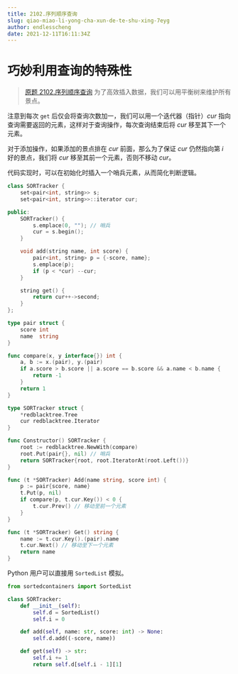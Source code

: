 ```yaml
---
title: 2102.序列顺序查询
slug: qiao-miao-li-yong-cha-xun-de-te-shu-xing-7eyg
author: endlesscheng
date: 2021-12-11T16:11:34Z
---
```

# 巧妙利用查询的特殊性
 
> [原题 2102.序列顺序查询](https://leetcode.cn/problems/sequentially-ordinal-rank-tracker)
为了高效插入数据，我们可以用平衡树来维护所有景点。

注意到每次 `get` 后仅会将查询次数加一，我们可以用一个迭代器（指针）$\textit{cur}$ 指向查询需要返回的元素，这样对于查询操作，每次查询结束后将 $\textit{cur}$ 移至其下一个元素。

对于添加操作，如果添加的景点排在 $\textit{cur}$ 前面，那么为了保证 $\textit{cur}$ 仍然指向第 $i$ 好的景点，我们将 $\textit{cur}$ 移至其前一个元素，否则不移动 $\textit{cur}$。

代码实现时，可以在初始化时插入一个哨兵元素，从而简化判断逻辑。

```C++ [sol1-C++]
class SORTracker {
    set<pair<int, string>> s;
    set<pair<int, string>>::iterator cur;

public:
    SORTracker() {
        s.emplace(0, ""); // 哨兵
        cur = s.begin();
    }

    void add(string name, int score) {
        pair<int, string> p = {-score, name};
        s.emplace(p);
        if (p < *cur) --cur;
    }

    string get() {
        return cur++->second;
    }
};
```

```go [sol1-Go]
type pair struct {
	score int
	name  string
}

func compare(x, y interface{}) int {
	a, b := x.(pair), y.(pair)
	if a.score > b.score || a.score == b.score && a.name < b.name {
		return -1
	}
	return 1
}

type SORTracker struct {
	*redblacktree.Tree
	cur redblacktree.Iterator
}

func Constructor() SORTracker {
	root := redblacktree.NewWith(compare)
	root.Put(pair{}, nil) // 哨兵
	return SORTracker{root, root.IteratorAt(root.Left())}
}

func (t *SORTracker) Add(name string, score int) {
	p := pair{score, name}
	t.Put(p, nil)
	if compare(p, t.cur.Key()) < 0 {
		t.cur.Prev() // 移动至前一个元素
	}
}

func (t *SORTracker) Get() string {
	name := t.cur.Key().(pair).name
	t.cur.Next() // 移动至下一个元素
	return name
}
```

Python 用户可以直接用 `SortedList` 模拟。

```python [sol2-Python3]
from sortedcontainers import SortedList

class SORTracker:
    def __init__(self):
        self.d = SortedList()
        self.i = 0

    def add(self, name: str, score: int) -> None:
        self.d.add((-score, name))

    def get(self) -> str:
        self.i += 1
        return self.d[self.i - 1][1]
```

